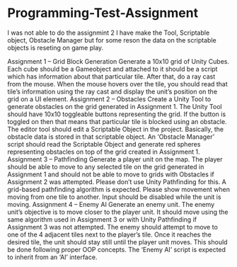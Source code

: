 # Programming-Test-Assignment

I was not able to do the assignmint 2
I have make the Tool, Scriptable object, Obstacle Manager but for some reson the data on the scriptable objects is reseting on game play.

Assignment 1 – Grid Block Generation
Generate a 10x10 grid of Unity Cubes. Each cube should be a Gameobject and attached to it
should be a script which has information about that particular tile.
After that, do a ray cast from the mouse. When the mouse hovers over the tile, you should read
that tile’s information using the ray cast and display the unit’s position on the grid on a UI
element.
Assignment 2 – Obstacles
Create a Unity Tool to generate obstacles on the grid generated in Assignment 1. The Unity Tool
should have 10x10 toggleable buttons representing the grid. If the button is toggled on then that
means that particular tile is blocked using an obstacle.
The editor tool should edit a Scriptable Object in the project. Basically, the obstacle data is
stored in that scriptable object.
An ‘Obstacle Manager’ script should read the Scriptable Object and generate red spheres
representing obstacles on top of the grid created in Assignment 1.
Assignment 3 – Pathfinding
Generate a player unit on the map. The player should be able to move to any selected tile on the
grid generated in Assignment 1 and should not be able to move to grids with Obstacles if
Assignment 2 was attempted. Please don’t use Unity Pathfinding for this. A grid-based
pathfinding algorithm is expected. Please show movement when moving from one tile to
another. Input should be disabled while the unit is moving.
Assignment 4 – Enemy AI
Generate an enemy unit. The enemy unit’s objective is to move closer to the player unit. It
should move using the same algorithm used in Assignment 3 or with Unity Pathfinding if
Assignment 3 was not attempted. The enemy should attempt to move to one of the 4 adjacent
tiles next to the player’s tile. Once it reaches the desired tile, the unit should stay still until the
player unit moves. This should be done following proper OOP concepts. The ‘Enemy AI’ script
is expected to inherit from an ‘AI’ interface. 
